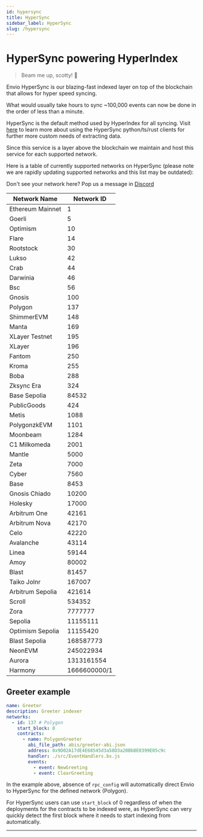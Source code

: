 ```yaml
---
id: hypersync
title: HyperSync
sidebar_label: HyperSync
slug: /hypersync
---
```


# HyperSync powering HyperIndex

> Beam me up, scotty! 🖖

Envio HyperSync is our blazing-fast indexed layer on top of the blockchain that allows for hyper speed syncing.

What would usually take hours to sync ~100,000 events can now be done in the order of less than a minute.

HyperSync is the default method used by HyperIndex for all syncing. Visit [here](./overview-hypersync.md) to learn more about using the HyperSync python/ts/rust clients for further more custom needs of extracting data.

Since this service is a layer above the blockchain we maintain and host this service for each supported network.

Here is a table of currently supported networks on HyperSync (please note we are rapidly updating supported networks and this list may be outdated):

Don't see your network here? Pop us a message in [Discord](https://discord.gg/Q9qt8gZ2fX)

| Network Name     | Network ID |
| ---------------- | ---------- |
| Ethereum Mainnet | 1          |
| Goerli           | 5          |
| Optimism         | 10         |
| Flare            | 14         |
| Rootstock        | 30         |
| Lukso            | 42         |
| Crab             | 44         |
| Darwinia         | 46         |
| Bsc              | 56         |
| Gnosis           | 100        |
| Polygon          | 137        |
| ShimmerEVM       | 148        |
| Manta            | 169        |
| XLayer Testnet   | 195        |
| XLayer           | 196        |
| Fantom           | 250        |
| Kroma            | 255        |
| Boba             | 288        |
| Zksync Era       | 324        |
| Base Sepolia     | 84532      |
| PublicGoods      | 424        |
| Metis            | 1088       |
| PolygonzkEVM     | 1101       |
| Moonbeam         | 1284       |
| C1 Milkomeda     | 2001       |
| Mantle           | 5000       |
| Zeta             | 7000       |
| Cyber            | 7560       |
| Base             | 8453       |
| Gnosis Chiado    | 10200      |
| Holesky          | 17000      |
| Arbitrum One     | 42161      |
| Arbitrum Nova    | 42170      |
| Celo             | 42220      |
| Avalanche        | 43114      |
| Linea            | 59144      |
| Amoy             | 80002      |
| Blast            | 81457      |
| Taiko Jolnr      | 167007     |
| Arbitrum Sepolia | 421614     |
| Scroll           | 534352     |
| Zora             | 7777777    |
| Sepolia          | 11155111   |
| Optimism Sepolia | 11155420   |
| Blast Sepolia    | 168587773  |
| NeonEVM          | 245022934  |
| Aurora           | 1313161554 |
| Harmony          | 1666600000/1 |

## Greeter example

```yaml
name: Greeter
description: Greeter indexer
networks:
  - id: 137 # Polygon
    start_block: 0
    contracts:
      - name: PolygonGreeter
        abi_file_path: abis/greeter-abi.json
        address: 0x9D02A17dE4E68545d3a58D3a20BbBE0399E05c9c
        handler: ./src/EventHandlers.bs.js
        events:
          - event: NewGreeting
          - event: ClearGreeting
```

In the example above, absence of `rpc_config` will automatically direct Envio to HyperSync for the defined network (Polygon).

For HyperSync users can use `start_block` of 0 regardless of when the deployments for the contracts to be indexed were, as HyperSync can very quickly detect the first block where it needs to start indexing from automatically.

---
